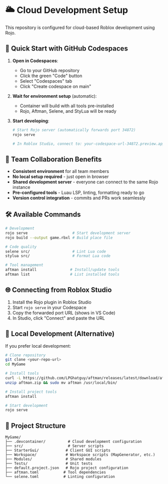 # 🌥️ Cloud Development Setup

This repository is configured for cloud-based Roblox development using Rojo.

## 🚀 Quick Start with GitHub Codespaces

1. **Open in Codespaces**:
   - Go to your GitHub repository
   - Click the green "Code" button
   - Select "Codespaces" tab
   - Click "Create codespace on main"

2. **Wait for environment setup** (automatic):
   - Container will build with all tools pre-installed
   - Rojo, Aftman, Selene, and StyLua will be ready

3. **Start developing**:
   ```bash
   # Start Rojo server (automatically forwards port 34872)
   rojo serve
   
   # In Roblox Studio, connect to: your-codespace-url-34872.preview.app.github.dev
   ```

## 🤝 Team Collaboration Benefits

- **Consistent environment** for all team members
- **No local setup required** - just open in browser
- **Shared development server** - everyone can connect to the same Rojo instance
- **Pre-configured tools** - Luau LSP, linting, formatting ready to go
- **Version control integration** - commits and PRs work seamlessly

## 🛠️ Available Commands

```bash
# Development
rojo serve                    # Start development server
rojo build --output game.rbxl # Build place file

# Code quality
selene src/                   # Lint Lua code
stylua src/                   # Format Lua code

# Tool management
aftman install               # Install/update tools
aftman list                  # List installed tools
```

## 🌐 Connecting from Roblox Studio

1. Install the Rojo plugin in Roblox Studio
2. Start `rojo serve` in your Codespace
3. Copy the forwarded port URL (shows in VS Code)
4. In Studio, click "Connect" and paste the URL

## 🔧 Local Development (Alternative)

If you prefer local development:

```bash
# Clone repository
git clone <your-repo-url>
cd MyGame

# Install tools
curl -L https://github.com/LPGhatguy/aftman/releases/latest/download/aftman-linux-x86_64.zip -o aftman.zip
unzip aftman.zip && sudo mv aftman /usr/local/bin/

# Install project tools
aftman install

# Start development
rojo serve
```

## 📁 Project Structure

```
MyGame/
├── .devcontainer/          # Cloud development configuration
├── src/                    # Server scripts
├── StarterGui/            # Client GUI scripts
├── Workspace/             # Workspace scripts (MapGenerator, etc.)
├── Modules/               # Shared modules
├── Tests/                 # Unit tests
├── default.project.json   # Rojo project configuration
├── aftman.toml           # Tool dependencies
└── selene.toml           # Linting configuration
```